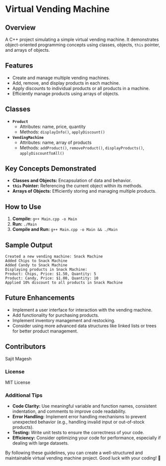 # Virtual Vending Machine

## Overview

A C++ project simulating a simple virtual vending machine. It demonstrates object-oriented programming concepts using classes, objects, `this` pointer, and arrays of objects.

## Features

* Create and manage multiple vending machines.
* Add, remove, and display products in each machine.
* Apply discounts to individual products or all products in a machine.
* Efficiently manage products using arrays of objects.

## Classes

* **`Product`**
    * Attributes: name, price, quantity
    * Methods: `displayInfo()`, `applyDiscount()`
* **`VendingMachine`**
    * Attributes: name, array of products
    * Methods: `addProduct()`, `removeProduct()`, `displayProducts()`, `applyDiscountToAll()`

## Key Concepts Demonstrated

* **Classes and Objects:** Encapsulation of data and behavior.
* **`this` Pointer:** Referencing the current object within its methods.
* **Arrays of Objects:** Efficiently storing and managing multiple products.

## How to Use

1. **Compile:** `g++ Main.cpp -o Main`
2. **Run:** `./Main`
3. **Compile and Run:** `g++ Main.cpp -o Main && ./Main`

## Sample Output

```
Created a new vending machine: Snack Machine
Added Chips to Snack Machine
Added Candy to Snack Machine
Displaying products in Snack Machine:
Product: Chips, Price: $1.50, Quantity: 5
Product: Candy, Price: $1.00, Quantity: 10
Applied 10% discount to all products in Snack Machine
```

## Future Enhancements

* Implement a user interface for interaction with the vending machine.
* Add functionality for purchasing products.
* Implement inventory management and restocking.
* Consider using more advanced data structures like linked lists or trees for better product management.

## Contributors

Sajit Magesh

### License

MIT License

### Additional Tips

* **Code Clarity:** Use meaningful variable and function names, consistent indentation, and comments to improve code readability.
* **Error Handling:** Implement error handling mechanisms to prevent unexpected behavior (e.g., handling invalid input or out-of-stock products).
* **Testing:** Write unit tests to ensure the correctness of your code.
* **Efficiency:** Consider optimizing your code for performance, especially if dealing with large datasets.

By following these guidelines, you can create a well-structured and maintainable virtual vending machine project. Good luck with your coding! 🚀
